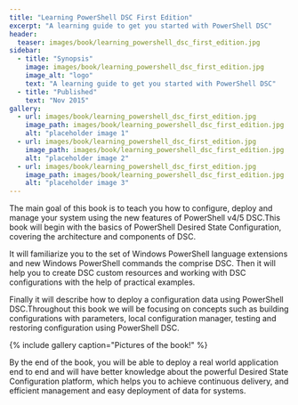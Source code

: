 ```yaml
---
title: "Learning PowerShell DSC First Edition"
excerpt: "A learning guide to get you started with PowerShell DSC"
header:
  teaser: images/book/learning_powershell_dsc_first_edition.jpg
sidebar:
  - title: "Synopsis"
    image: images/book/learning_powershell_dsc_first_edition.jpg
    image_alt: "logo"
    text: "A learning guide to get you started with PowerShell DSC"
  - title: "Published"
    text: "Nov 2015"
gallery:
  - url: images/book/learning_powershell_dsc_first_edition.jpg
    image_path: images/book/learning_powershell_dsc_first_edition.jpg
    alt: "placeholder image 1"
  - url: images/book/learning_powershell_dsc_first_edition.jpg
    image_path: images/book/learning_powershell_dsc_first_edition.jpg
    alt: "placeholder image 2"
  - url: images/book/learning_powershell_dsc_first_edition.jpg
    image_path: images/book/learning_powershell_dsc_first_edition.jpg
    alt: "placeholder image 3"
---
```


The main goal of this book is to teach you how to configure, deploy and manage your system using the new features of PowerShell v4/5 DSC.This book will begin with the basics of PowerShell Desired State Configuration, covering the architecture and components of DSC.

It will familiarize you to the set of Windows PowerShell language extensions and new Windows PowerShell commands the comprise DSC. Then it will help you to create DSC custom resources and working with DSC configurations with the help of practical examples.

Finally it will describe how to deploy a configuration data using PowerShell DSC.Throughout this book we will be focusing on concepts such as building configurations with parameters, local configuration manager, testing and restoring configuration using PowerShell DSC.

{% include gallery caption="Pictures of the book!" %}

By the end of the book, you will be able to deploy a real world application end to end and will have better knowledge about the powerful Desired State Configuration platform, which helps you to achieve continuous delivery, and efficient management and easy deployment of data for systems.
